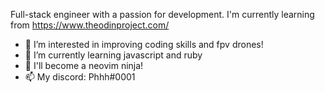 Full-stack engineer with a passion for development. 
I'm currently learning from https://www.theodinproject.com/

- 👀 I’m interested in improving coding skills and fpv drones!
- 🌱 I’m currently learning javascript and ruby
- 💞️ I'll become a neovim ninja!
- 📫 My discord: Phhh#0001
  

<!---
Ph8042/Ph8042 is a ✨ special ✨ repository because its `README.md` (this file) appears on your GitHub profile.
You can click the Preview link to take a look at your changes.
--->
